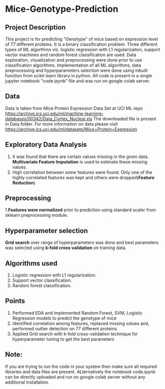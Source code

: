 # Mice-Genotype-Prediction
##  Project Description
This project is for predicting "Genotype" of mice based on expression level of 77 different proteins. It is a binary classification problem. Three different types of ML 
algorthms viz. logistic regression with L1 regularizaiton, support vector machines and random forest classification are used. Data exploration, visualization and preprocessing 
were done prior to use classification algorithms. Implementation of all ML algorithms, data preprocessing and hyperparameters selection were done using inbuilt function from 
scikit learn library in python. All code is present in a single jupyter notebook "code.ipynb" file and was run on google colab server.

## Data
Data is taken from Mice Protein Expression Data Set at UCI ML repo https://archive.ics.uci.edu/ml/machine-learning-databases/00342/Data_Cortex_Nuclear.xls
The downloaded file is present in Data folder. For more information on data please visit https://archive.ics.uci.edu/ml/datasets/Mice+Protein+Expression

## Exploratory Data Analysis 
1. It was found that there are certain values missing in the given data. **Multivariate Feature Imputation** is used to estimate these missing values.
2. High correlation between some features were found. Only one of the highly correlated features was kept and others were dropped(**Feature Reduction**)

## Preprocessing
1.**Features were normalized** prior to prediction using standard scaler from sklearn preprocessing module.

## Hyperparameter selection
**Grid search** over range of hyperparameters was done and best parameters was selected using **k-fold cross validation** on training data.

## Algorithms used
1. Logistic regression with L1 regularization.
2. Support vector classification.
3. Random forest classification.

## Points
1. Performed EDA and implemented Random Forest, SVM, Logistic Regression models to predict the genotype of mice
2. Identified correlation among features, replaced missing values and, performed outlier detection on 77 different proteins
3. Applied Grid search with k-fold cross-validation technique for hyperparameter tuning to get the best parameters



## Note: 
If you are trying to run the code in your system then make sure all required libraries and data files are present. ALternatively the notebook code.ipynb can be directly
uploaded and run on google colab server without any additional installation.

